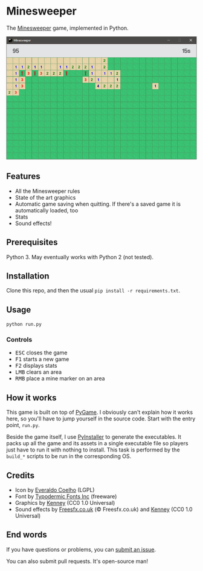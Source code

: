 # Minesweeper

The [Minesweeper](https://en.wikipedia.org/wiki/Minesweeper_(video_game)) game, implemented in Python.

<p align="center">
  <img src="https://raw.githubusercontent.com/EpocDotFr/minesweeper/master/screenshot.png">
</p>

## Features

  - All the Minesweeper rules
  - State of the art graphics
  - Automatic game saving when quitting. If there's a saved game it is automatically loaded, too
  - Stats
  - Sound effects!

## Prerequisites

Python 3. May eventually works with Python 2 (not tested).

## Installation

Clone this repo, and then the usual `pip install -r requirements.txt`.

## Usage

```
python run.py
```

### Controls

  - <kbd>ESC</kbd> closes the game
  - <kbd>F1</kbd> starts a new game
  - <kbd>F2</kbd> displays stats
  - <kbd>LMB</kbd> clears an area
  - <kbd>RMB</kbd> place a mine marker on an area

## How it works

This game is built on top of [PyGame](http://www.pygame.org/hifi.html). I obviously can't explain how it
works here, so you'll have to jump yourself in the source code. Start with the entry point, `run.py`.

Beside the game itself, I use [PyInstaller](http://www.pyinstaller.org/) to generate the executables. It packs
up all the game and its assets in a single executable file so players just have to run it with nothing to install.
This task is performed by the `build_*` scripts to be run in the corresponding OS.

## Credits

  - Icon by [Everaldo Coelho](https://www.iconfinder.com/icons/3313/bomb_explosive_icon) (LGPL)
  - Font by [Typodermic Fonts Inc](http://www.dafont.com/coolvetica.font) (freeware)
  - Graphics by [Kenney](https://kenney.nl/assets/topdown-tanks-redux) (CC0 1.0 Universal)
  - Sound effects by [Freesfx.co.uk](http://www.freesfx.co.uk/) (© Freesfx.co.uk) and [Kenney](https://kenney.nl/assets/voiceover-pack) (CC0 1.0 Universal)

## End words

If you have questions or problems, you can [submit an issue](https://github.com/EpocDotFr/minesweeper/issues).

You can also submit pull requests. It's open-source man!
